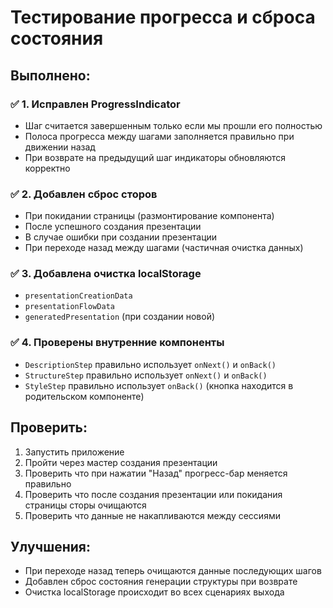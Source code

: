 # Тестирование прогресса и сброса состояния

## Выполнено:

### ✅ 1. Исправлен ProgressIndicator

- Шаг считается завершенным только если мы прошли его полностью
- Полоса прогресса между шагами заполняется правильно при движении назад
- При возврате на предыдущий шаг индикаторы обновляются корректно

### ✅ 2. Добавлен сброс сторов

- При покидании страницы (размонтирование компонента)
- После успешного создания презентации
- В случае ошибки при создании презентации
- При переходе назад между шагами (частичная очистка данных)

### ✅ 3. Добавлена очистка localStorage

- `presentationCreationData`
- `presentationFlowData`
- `generatedPresentation` (при создании новой)

### ✅ 4. Проверены внутренние компоненты

- `DescriptionStep` правильно использует `onNext()` и `onBack()`
- `StructureStep` правильно использует `onNext()` и `onBack()`
- `StyleStep` правильно использует `onBack()` (кнопка находится в родительском компоненте)

## Проверить:

1. Запустить приложение
2. Пройти через мастер создания презентации
3. Проверить что при нажатии "Назад" прогресс-бар меняется правильно
4. Проверить что после создания презентации или покидания страницы сторы очищаются
5. Проверить что данные не накапливаются между сессиями

## Улучшения:

- При переходе назад теперь очищаются данные последующих шагов
- Добавлен сброс состояния генерации структуры при возврате
- Очистка localStorage происходит во всех сценариях выхода
